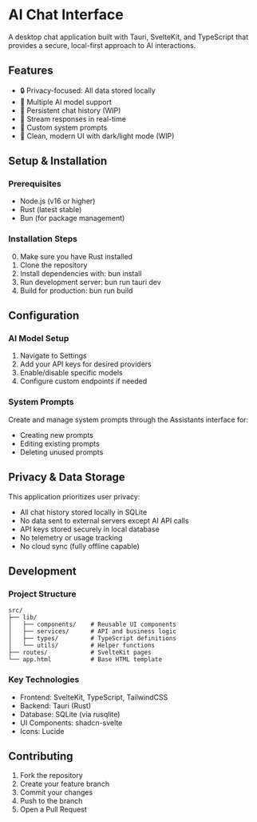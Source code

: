 # AI Chat Interface

A desktop chat application built with Tauri, SvelteKit, and TypeScript that provides a secure, local-first approach to AI interactions.

## Features

- 🔒 Privacy-focused: All data stored locally
- 🤖 Multiple AI model support
- 💾 Persistent chat history (WIP)
- 🔄 Stream responses in real-time
- 🎯 Custom system prompts
- 🎨 Clean, modern UI with dark/light mode (WIP)

## Setup & Installation

### Prerequisites
- Node.js (v16 or higher)
- Rust (latest stable)
- Bun (for package management)

### Installation Steps
0. Make sure you have Rust installed
1. Clone the repository
2. Install dependencies with: bun install
3. Run development server: bun run tauri dev
4. Build for production: bun run build

## Configuration

### AI Model Setup
1. Navigate to Settings
2. Add your API keys for desired providers
3. Enable/disable specific models
4. Configure custom endpoints if needed

### System Prompts
Create and manage system prompts through the Assistants interface for:
- Creating new prompts
- Editing existing prompts
- Deleting unused prompts

## Privacy & Data Storage

This application prioritizes user privacy:
- All chat history stored locally in SQLite
- No data sent to external servers except AI API calls
- API keys stored securely in local database
- No telemetry or usage tracking
- No cloud sync (fully offline capable)

## Development

### Project Structure
```
src/
├── lib/
│   ├── components/    # Reusable UI components
│   ├── services/      # API and business logic
│   ├── types/         # TypeScript definitions
│   └── utils/         # Helper functions
├── routes/            # SvelteKit pages
└── app.html           # Base HTML template
```

### Key Technologies
- Frontend: SvelteKit, TypeScript, TailwindCSS
- Backend: Tauri (Rust)
- Database: SQLite (via rusqlite)
- UI Components: shadcn-svelte
- Icons: Lucide

## Contributing

1. Fork the repository
2. Create your feature branch
3. Commit your changes
4. Push to the branch
5. Open a Pull Request

